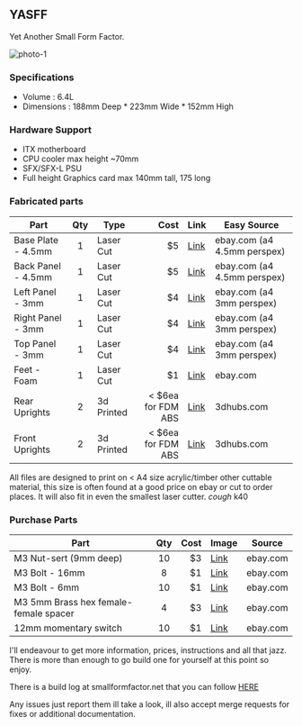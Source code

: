 ## YASFF
Yet Another Small Form Factor.

![photo-1](https://i.imgur.com/rtpeEoA.png "Assembled YASFF")


### Specifications
- Volume : 6.4L
- Dimensions : 188mm Deep * 223mm Wide * 152mm High

### Hardware Support
- ITX motherboard
- CPU cooler max height ~70mm
- SFX/SFX-L PSU
- Full height Graphics card max 140mm tall, 175 long

### Fabricated parts

| Part                | Qty | Type            | Cost   | Link | Easy Source |
| ----------------    |:---:| --------------- | ------:| ---- | ---
| Base Plate - 4.5mm  | 1   | Laser Cut       |    $5  | [Link](../master/laser-cut/Base_Plate_cut_4.5mm.svg) | ebay.com (a4 4.5mm perspex) |
| Back Panel - 4.5mm  | 1   | Laser Cut       |    $5  | [Link](../master/laser-cut/Back_Panel_cut_4.5mm.svg) | ebay.com (a4 4.5mm perspex) |
| Left Panel - 3mm    | 1   | Laser Cut       |    $4  | [Link](../master/laser-cut/Left_Panel_cut_3mm.svg) | ebay.com (a4 3mm perspex) |
| Right Panel - 3mm   | 1   | Laser Cut       |    $4  | [Link](../master/laser-cut/Right_Panel_cut_3mm.svg) | ebay.com (a4 3mm perspex) |
| Top Panel - 3mm     | 1   | Laser Cut       |    $4  | [Link](../master/laser-cut/Top_Panel_cut_3mm.svg) | ebay.com (a4 3mm perspex) |
| Feet - Foam         | 1   | Laser Cut       |    $1  | [Link](../master/laser-cut/Feet_cut_Foam.svg) | ebay.com |
| Rear Uprights       | 2   | 3d Printed      |    < $6ea for FDM ABS| [Link](../master/3d-print/Rear_Upright.stl) | 3dhubs.com |
| Front Uprights      | 2   | 3d Printed      |    < $6ea for FDM ABS| [Link](../master/3d-print/Front_Upright.stl) | 3dhubs.com |

All files are designed to print on < A4 size acrylic/timber other cuttable material, this size is often found at a good price on ebay or cut to order places. It will also fit in even the smallest laser cutter. *cough* k40


### Purchase Parts

| Part                       | Qty | Cost   | Image | Source |
| -------------------------- |:---:| ------:| ----- | -------|
| M3 Nut-sert (9mm deep)     | 10  |    $3  | [Link](https://i.imgur.com/tbcpUZS.jpg "Nutsert") | ebay.com |
| M3 Bolt - 16mm             | 8   |    $1  | [Link](https://i.imgur.com/fcgC1oU.jpg "m3 bolt") | ebay.com |
| M3 Bolt - 6mm              | 10  |    $1  | [Link](https://i.imgur.com/fcgC1oU.jpg "m3 bolt") | ebay.com |
| M3 5mm Brass hex female-female spacer | 4   |    $3  | [Link](https://i.imgur.com/RtYRjZ0.png "standoff") | ebay.com |
| 12mm momentary switch      | 10  |    $1  | [Link](https://i.imgur.com/a2G6nKk.jpg "Momentary switch") | ebay.com |


I'll endeavour to get more information, prices, instructions and all that jazz. There is more than enough to go build one for yourself at this point so enjoy.

There is a build log at smallformfactor.net that you can follow [HERE](https://smallformfactor.net/forum/threads/yasff-open-source-small-basic-low-cost.3282/)

Any issues just report them ill take a look, ill also accept merge requests for fixes or additional documentation.